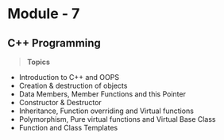 # Module - 7
## C++ Programming
> <B> Topics </B>
- Introduction to C++ and OOPS
- Creation & destruction of objects
- Data Members, Member Functions and this Pointer
- Constructor & Destructor
- Inheritance, Function overriding and Virtual functions
- Polymorphism, Pure virtual functions and Virtual Base Class
- Function and Class Templates